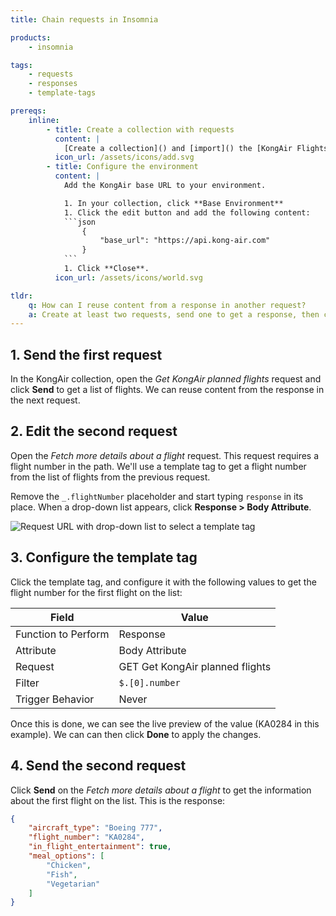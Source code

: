 ```yaml
---
title: Chain requests in Insomnia

products:
    - insomnia

tags:
    - requests
    - responses
    - template-tags

prereqs:
    inline:
        - title: Create a collection with requests
          content: |
            [Create a collection]() and [import]() the [KongAir Flights](https://raw.githubusercontent.com/Kong/KongAir/refs/heads/main/flight-data/flights/openapi.yaml) requests.
          icon_url: /assets/icons/add.svg
        - title: Configure the environment
          content: |
            Add the KongAir base URL to your environment.

            1. In your collection, click **Base Environment**
            1. Click the edit button and add the following content:
            ```json
                {
                    "base_url": "https://api.kong-air.com"
                }
            ```
            1. Click **Close**.
          icon_url: /assets/icons/world.svg

tldr:
    q: How can I reuse content from a response in another request?
    a: Create at least two requests, send one to get a response, then configure a template tag in the second request to reuse a value from the first request's response.
---
```


## 1. Send the first request

In the KongAir collection, open the _Get KongAir planned flights_ request and click **Send** to get a list of flights. We can reuse content from the response in the next request.

## 2. Edit the second request

Open the _Fetch more details about a flight_ request. This request requires a flight number in the path. We'll use a template tag to get a flight number from the list of flights from the previous request.

Remove the `_.flightNumber` placeholder and start typing `response` in its place. When a drop-down list appears, click **Response > Body Attribute**.

![Request URL with drop-down list to select a template tag](/assets/images/insomnia/response-autocomplete.png)

## 3. Configure the template tag

Click the template tag, and configure it with the following values to get the flight number for the first flight on the list:

|Field|Value|
|---|---|
|Function to Perform|Response|
|Attribute|Body Attribute|
|Request|GET Get KongAir planned flights|
|Filter|`$.[0].number`|
|Trigger Behavior|Never|

Once this is done, we can see the live preview of the value (KA0284 in this example). We can can then click **Done** to apply the changes.

## 4. Send the second request

Click **Send** on the _Fetch more details about a flight_ to get the information about the first flight on the list. This is the response:

```json
{
	"aircraft_type": "Boeing 777",
	"flight_number": "KA0284",
	"in_flight_entertainment": true,
	"meal_options": [
		"Chicken",
		"Fish",
		"Vegetarian"
	]
}
```